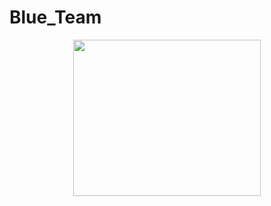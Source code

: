 # Blue_Team
<p align = "center">
<img width=300px height=250px src="https://github.com/user-attachments/assets/fd86c5e7-8709-42ba-8f95-894732244ff9"/>
</p>
